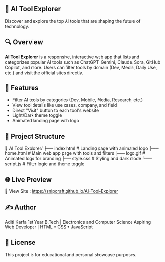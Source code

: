 ## 🧠 AI Tool Explorer

Discover and explore the top AI tools that are shaping the future of technology.

## 🔍 Overview
**AI Tool Explorer** is a responsive, interactive web app that lists and categorizes popular AI tools such as ChatGPT, Gemini, Claude, Sora, GitHub Copilot, and more. Users can filter tools by domain (Dev, Media, Daily Use, etc.) and visit the official sites directly.

## 🚀 Features
- Filter AI tools by categories (Dev, Mobile, Media, Research, etc.)
- View tool details like use cases, company, and field
- Direct "Visit" button to each tool's website
- Light/Dark theme toggle
- Animated landing page with logo

## 📁 Project Structure
📁 AI Tool Explorer/
├── index.html # Landing page with animated logo
├── home.html # Main web app page with tools and filters
├── logo.gif # Animated logo for branding
├── style.css # Styling and dark mode
└── script.js # Filter logic and theme toggle


## 🌐 Live Preview
🔗 View Site : https://snipcraft.github.io/AI-Tool-Explorer


## ✍️ Author
Aditi Karfa
1st Year B.Tech | Electronics and Computer Science
Aspiring Web Developer | HTML • CSS • JavaScript


## 📜 License
This project is for educational and personal showcase purposes.
